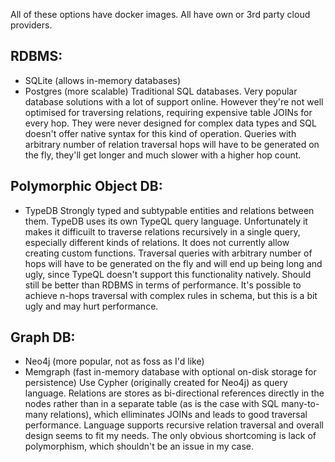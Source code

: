 All of these options have docker images. All have own or 3rd party cloud providers.

## RDBMS:
- SQLite (allows in-memory databases)
- Postgres (more scalable)
Traditional SQL databases. Very popular database solutions with a lot of support online. However they're not well optimised for traversing relations, requiring expensive table JOINs for every hop. They were never designed for complex data types and SQL doesn't offer native syntax for this kind of operation. Queries with arbitrary number of relation traversal hops will have to be generated on the fly, they'll get longer and much slower with a higher hop count.


## Polymorphic Object DB:
- TypeDB
Strongly typed and subtypable entities and relations between them. TypeDB uses its own TypeQL query language. Unfortunately it makes it difficuilt to traverse relations recursively in a single query, especially different kinds of relations. It does not currently allow creating custom functions. Traversal queries with arbitrary number of hops will have to be generated on the fly and will end up being long and ugly, since TypeQL doesn't support this functionality natively. Should still be better than RDBMS in terms of performance. It's possible to achieve n-hops traversal with complex rules in schema, but this is a bit ugly and may hurt performance.


## Graph DB:
- Neo4j (more popular, not as foss as I'd like)
- Memgraph (fast in-memory database with optional on-disk storage for persistence)
Use Cypher (originally created for Neo4j) as query language. Relations are stores as bi-directional references directly in the nodes rather than in a separate table (as is the case with SQL many-to-many relations), which elliminates JOINs and leads to good traversal performance. Language supports recursive relation traversal and overall design seems to fit my needs. The only obvious shortcoming is lack of polymorphism, which shouldn't be an issue in my case.
